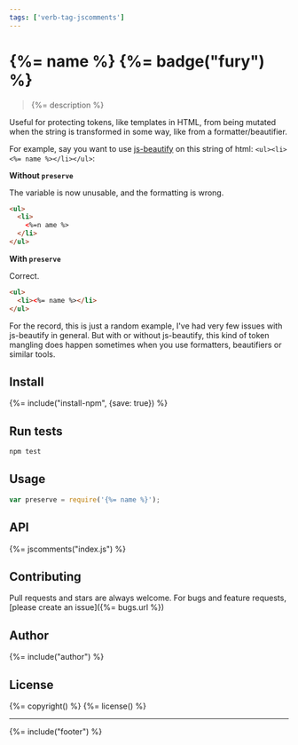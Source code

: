 ```yaml
---
tags: ['verb-tag-jscomments']
---
```

# {%= name %} {%= badge("fury") %}

> {%= description %}

Useful for protecting tokens, like templates in HTML, from being mutated when the string is transformed in some way, like from a formatter/beautifier.

For example, say you want to use [js-beautify] on this string of html: `<ul><li><%= name %></li></ul>`:

**Without `preserve`**

The variable is now unusable, and the formatting is wrong.

```html
<ul>
  <li>
    <%=n ame %>
  </li>
</ul>
```

**With `preserve`**

Correct.

```html
<ul>
  <li><%= name %></li>
</ul>
```

For the record, this is just a random example, I've had very few issues with js-beautify in general. But with or without js-beautify, this kind of token mangling does happen sometimes when you use formatters, beautifiers or similar tools.

## Install
{%= include("install-npm", {save: true}) %}

## Run tests

```bash
npm test
```

## Usage

```js
var preserve = require('{%= name %}');
```

## API
{%= jscomments("index.js") %}

## Contributing
Pull requests and stars are always welcome. For bugs and feature requests, [please create an issue]({%= bugs.url %})

## Author
{%= include("author") %}

## License
{%= copyright() %}
{%= license() %}

***

{%= include("footer") %}

[js-beautify]: https://github.com/beautify-web/js-beautify